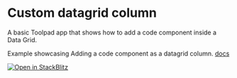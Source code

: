 # Custom datagrid column

<p class="description">A basic Toolpad app that shows how to add a code component inside a Data Grid.</p>

Example showcasing Adding a code component as a datagrid column. [docs](https://mui.com/toolpad/building-ui/data-grid-component/#configuring-columns)

[![Open in StackBlitz](https://developer.stackblitz.com/img/open_in_stackblitz.svg)](https://stackblitz.com/fork/github/mui/mui-toolpad/tree/master/examples/custom-datagrid-column)
